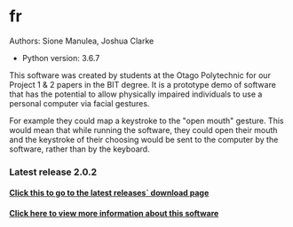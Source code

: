 # fr
Authors: Sione Manulea, Joshua Clarke
- Python version: 3.6.7

This software was created by students at the Otago Polytechnic for our Project 1 & 2 papers in the BIT degree. It is a prototype demo of software that has the potential to allow physically impaired individuals to use a personal computer via facial gestures.

For example they could map a keystroke to the "open mouth" gesture. This would mean that while running the software, they could open their mouth and the keystroke of their choosing would be sent to the computer by the software, rather than by the keyboard.

### Latest release 2.0.2
#### [Click this to go to the latest releases` download page](https://github.com/accessibilitysoftwarehub/FaceSwitch2/releases/tag/2.0.2)

#### [Click here to view more information about this software](https://github.com/accessibilitysoftwarehub/FaceSwitch2/wiki)
